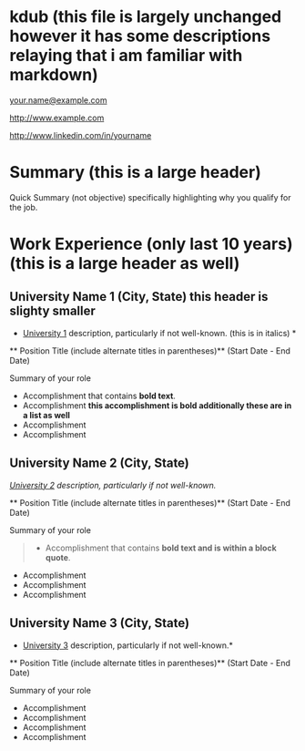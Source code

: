 # kdub (this file is largely unchanged however it has some descriptions relaying that i am familiar with markdown)

your.name@example.com

http://www.example.com

http://www.linkedin.com/in/yourname

# Summary (this is a large header)

Quick Summary (not objective) specifically highlighting why you qualify for the job.

# Work Experience (only last 10 years) (this is a large header as well)

## University Name 1 (City, State) this header is slighty smaller

* [University 1][] description, particularly if not well-known. (this is in italics) * 

** Position Title (include alternate titles in parentheses)** (Start Date - End Date)

Summary of your role

- Accomplishment that contains **bold text**.
- Accomplishment **this accomplishment is bold additionally these are in a list as well**
- Accomplishment
- Accomplishment

## University Name 2 (City, State)
*[University 2][] description, particularly if not well-known.*

** Position Title (include alternate titles in parentheses)** (Start Date - End Date)

Summary of your role

>- Accomplishment that contains **bold text and is within a block quote**.
- Accomplishment
- Accomplishment
- Accomplishment

## University Name 3 (City, State)
* [University 3][] description, particularly if not well-known.*

** Position Title (include alternate titles in parentheses)** (Start Date - End Date)

Summary of your role

- Accomplishment
- Accomplishment
- Accomplishment
- Accomplishment


[University 1]: http://www.univ1.edu
[University 2]: http://www.univ2.edu
[University 3]: http://www.univ3.edu
